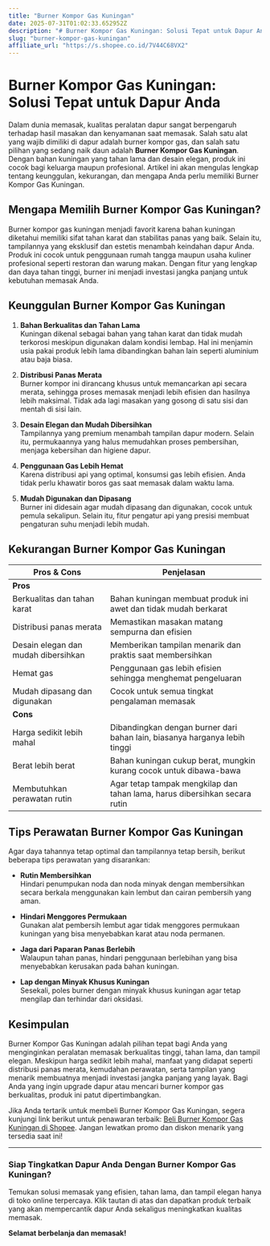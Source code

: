 ```yaml
---
title: "Burner Kompor Gas Kuningan"
date: 2025-07-31T01:02:33.652952Z
description: "# Burner Kompor Gas Kuningan: Solusi Tepat untuk Dapur Anda..."
slug: "burner-kompor-gas-kuningan"
affiliate_url: "https://s.shopee.co.id/7V44C68VX2"
---
```

# Burner Kompor Gas Kuningan: Solusi Tepat untuk Dapur Anda

Dalam dunia memasak, kualitas peralatan dapur sangat berpengaruh terhadap hasil masakan dan kenyamanan saat memasak. Salah satu alat yang wajib dimiliki di dapur adalah burner kompor gas, dan salah satu pilihan yang sedang naik daun adalah **Burner Kompor Gas Kuningan**. Dengan bahan kuningan yang tahan lama dan desain elegan, produk ini cocok bagi keluarga maupun profesional. Artikel ini akan mengulas lengkap tentang keunggulan, kekurangan, dan mengapa Anda perlu memiliki Burner Kompor Gas Kuningan.

## Mengapa Memilih Burner Kompor Gas Kuningan?

Burner kompor gas kuningan menjadi favorit karena bahan kuningan diketahui memiliki sifat tahan karat dan stabilitas panas yang baik. Selain itu, tampilannya yang eksklusif dan estetis menambah keindahan dapur Anda. Produk ini cocok untuk penggunaan rumah tangga maupun usaha kuliner profesional seperti restoran dan warung makan. Dengan fitur yang lengkap dan daya tahan tinggi, burner ini menjadi investasi jangka panjang untuk kebutuhan memasak Anda.

## Keunggulan Burner Kompor Gas Kuningan

1. **Bahan Berkualitas dan Tahan Lama**  
Kuningan dikenal sebagai bahan yang tahan karat dan tidak mudah terkorosi meskipun digunakan dalam kondisi lembap. Hal ini menjamin usia pakai produk lebih lama dibandingkan bahan lain seperti aluminium atau baja biasa.

2. **Distribusi Panas Merata**  
Burner kompor ini dirancang khusus untuk memancarkan api secara merata, sehingga proses memasak menjadi lebih efisien dan hasilnya lebih maksimal. Tidak ada lagi masakan yang gosong di satu sisi dan mentah di sisi lain.

3. **Desain Elegan dan Mudah Dibersihkan**  
Tampilannya yang premium menambah tampilan dapur modern. Selain itu, permukaannya yang halus memudahkan proses pembersihan, menjaga kebersihan dan higiene dapur.

4. **Penggunaan Gas Lebih Hemat**  
Karena distribusi api yang optimal, konsumsi gas lebih efisien. Anda tidak perlu khawatir boros gas saat memasak dalam waktu lama.

5. **Mudah Digunakan dan Dipasang**  
Burner ini didesain agar mudah dipasang dan digunakan, cocok untuk pemula sekalipun. Selain itu, fitur pengatur api yang presisi membuat pengaturan suhu menjadi lebih mudah.

## Kekurangan Burner Kompor Gas Kuningan

| **Pros & Cons** | **Penjelasan**                                         |
|-----------------|-------------------------------------------------------|
| **Pros**      |                                                         |
| Berkualitas dan tahan karat | Bahan kuningan membuat produk ini awet dan tidak mudah berkarat |
| Distribusi panas merata | Memastikan masakan matang sempurna dan efisien     |
| Desain elegan dan mudah dibersihkan | Memberikan tampilan menarik dan praktis saat membersihkan |
| Hemat gas | Penggunaan gas lebih efisien sehingga menghemat pengeluaran |
| Mudah dipasang dan digunakan | Cocok untuk semua tingkat pengalaman memasak   |
| **Cons**      |                                                         |
| Harga sedikit lebih mahal | Dibandingkan dengan burner dari bahan lain, biasanya harganya lebih tinggi |
| Berat lebih berat | Bahan kuningan cukup berat, mungkin kurang cocok untuk dibawa-bawa |
| Membutuhkan perawatan rutin | Agar tetap tampak mengkilap dan tahan lama, harus dibersihkan secara rutin |

## Tips Perawatan Burner Kompor Gas Kuningan

Agar daya tahannya tetap optimal dan tampilannya tetap bersih, berikut beberapa tips perawatan yang disarankan:

- **Rutin Membersihkan**  
Hindari penumpukan noda dan noda minyak dengan membersihkan secara berkala menggunakan kain lembut dan cairan pembersih yang aman.

- **Hindari Menggores Permukaan**  
Gunakan alat pembersih lembut agar tidak menggores permukaan kuningan yang bisa menyebabkan karat atau noda permanen.

- **Jaga dari Paparan Panas Berlebih**  
Walaupun tahan panas, hindari penggunaan berlebihan yang bisa menyebabkan kerusakan pada bahan kuningan.

- **Lap dengan Minyak Khusus Kuningan**  
Sesekali, poles burner dengan minyak khusus kuningan agar tetap mengilap dan terhindar dari oksidasi.

## Kesimpulan

Burner Kompor Gas Kuningan adalah pilihan tepat bagi Anda yang menginginkan peralatan memasak berkualitas tinggi, tahan lama, dan tampil elegan. Meskipun harga sedikit lebih mahal, manfaat yang didapat seperti distribusi panas merata, kemudahan perawatan, serta tampilan yang menarik membuatnya menjadi investasi jangka panjang yang layak. Bagi Anda yang ingin upgrade dapur atau mencari burner kompor gas berkualitas, produk ini patut dipertimbangkan.

Jika Anda tertarik untuk membeli Burner Kompor Gas Kuningan, segera kunjungi link berikut untuk penawaran terbaik: [Beli Burner Kompor Gas Kuningan di Shopee](https://s.shopee.co.id/7V44C68VX2). Jangan lewatkan promo dan diskon menarik yang tersedia saat ini!

---

### Siap Tingkatkan Dapur Anda Dengan Burner Kompor Gas Kuningan?

Temukan solusi memasak yang efisien, tahan lama, dan tampil elegan hanya di toko online terpercaya. Klik tautan di atas dan dapatkan produk terbaik yang akan mempercantik dapur Anda sekaligus meningkatkan kualitas memasak.

**Selamat berbelanja dan memasak!**